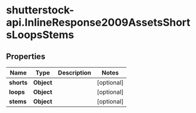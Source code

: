 # shutterstock-api.InlineResponse2009AssetsShortsLoopsStems

## Properties
Name | Type | Description | Notes
------------ | ------------- | ------------- | -------------
**shorts** | **Object** |  | [optional] 
**loops** | **Object** |  | [optional] 
**stems** | **Object** |  | [optional] 


